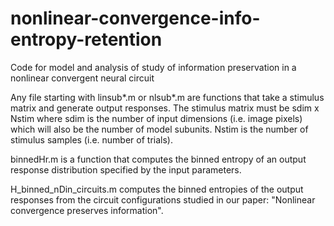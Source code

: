 # nonlinear-convergence-info-entropy-retention
Code for model and analysis of study of information preservation in a nonlinear convergent neural circuit

Any file starting with linsub*.m or nlsub*.m are functions that take a stimulus matrix and generate output responses. The stimulus matrix must be sdim x Nstim where sdim is the number of input dimensions (i.e. image pixels) which will also be the number of model subunits. Nstim is the number of stimulus samples (i.e. number of trials).

binnedHr.m is a function that computes the binned entropy of an output response distribution specified by the input parameters.

H_binned_nDin_circuits.m computes the binned entropies of the output responses from the circuit configurations studied in our paper: "Nonlinear convergence preserves information".
